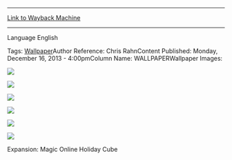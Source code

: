 
---
[Link to Wayback Machine](https://web.archive.org/web/20160225192756/http://magic.wizards.com/en/articles/wallpapers/time-walk)

[_metadata_:generator]:- "Drupal 7 (http://drupal.org)"
[_metadata_:node]:- "252881"
[_metadata_:source]:- "article"
[_metadata_:title]:- "Time Walk"
[_metadata_:wayback_capture_timestamp]:- "2016-02-25 19:27:56"
[_metadata_:wayback_raw_url]:- "https://web.archive.org/web/20160225192756id_/http://magic.wizards.com/en/articles/wallpapers/time-walk"
[_metadata_:wayback_url]:- "http://magic.wizards.com/en/articles/wallpapers/time-walk"
---






Language 
 English

Tags: [Wallpaper](/en/tags/wallpaper-0)Author Reference: Chris RahnContent Published: Monday, December 16, 2013 - 4:00pmColumn Name: WALLPAPERWallpaper Images: 

[![](http://magic.wizards.com/sites/mtg/files/styles/large/public/images/wallpaper/TimeWalk_MTGO_2560x1600_Wallpaper.jpg?itok=ssf7N7Qi)](http://magic.wizards.com/sites/mtg/files/images/wallpaper/TimeWalk_MTGO_2560x1600_Wallpaper.jpg) 



[![](http://magic.wizards.com/sites/mtg/files/styles/large/public/images/wallpaper/TimeWalk_MTGO_1920x1080_Wallpaper.jpg?itok=da9ygav3)](http://magic.wizards.com/sites/mtg/files/images/wallpaper/TimeWalk_MTGO_1920x1080_Wallpaper.jpg) 



[![](http://magic.wizards.com/sites/mtg/files/styles/large/public/images/wallpaper/TimeWalk_MTGO_1280x960_Wallpaper.jpg?itok=664rx5c2)](http://magic.wizards.com/sites/mtg/files/images/wallpaper/TimeWalk_MTGO_1280x960_Wallpaper.jpg) 



[![](http://magic.wizards.com/sites/mtg/files/styles/large/public/images/wallpaper/TimeWalk_MTGO_iPhone_Wallpaper.jpg?itok=RBbjiDWu)](http://magic.wizards.com/sites/mtg/files/images/wallpaper/TimeWalk_MTGO_iPhone_Wallpaper.jpg) 



[![](http://magic.wizards.com/sites/mtg/files/styles/large/public/images/wallpaper/TimeWalk_MTGO_iPad_Wallpaper.jpg?itok=8amOSBDS)](http://magic.wizards.com/sites/mtg/files/images/wallpaper/TimeWalk_MTGO_iPad_Wallpaper.jpg) 



[![](http://magic.wizards.com/sites/mtg/files/styles/large/public/images/wallpaper/TimeWalk_MTGO_Facebook_Wallpaper.jpg?itok=FvPzzLjh)](http://magic.wizards.com/sites/mtg/files/images/wallpaper/TimeWalk_MTGO_Facebook_Wallpaper.jpg) 

Expansion: Magic Online Holiday Cube   

 
